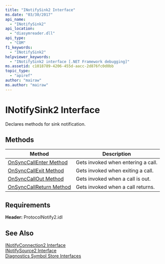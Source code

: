 ```yaml
---
title: "INotifySink2 Interface"
ms.date: "03/30/2017"
api_name: 
  - "INotifySink2"
api_location: 
  - "diasymreader.dll"
api_type: 
  - "COM"
f1_keywords: 
  - "INotifySink2"
helpviewer_keywords: 
  - "INotifySink2 interface [.NET Framework debugging]"
ms.assetid: c1018789-4206-455d-aacc-2d876fc0d0bb
topic_type: 
  - "apiref"
author: "mairaw"
ms.author: "mairaw"
---
```

# INotifySink2 Interface
Declares methods for sink notification.  
  
## Methods  
  
|Method|Description|  
|------------|-----------------|  
|[OnSyncCallEnter Method](../../../../docs/framework/unmanaged-api/diagnostics/inotifysink2-onsynccallenter-method.md)|Gets invoked when entering a call.|  
|[OnSyncCallExit Method](../../../../docs/framework/unmanaged-api/diagnostics/inotifysink2-onsynccallexit-method.md)|Gets invoked when exiting a call.|  
|[OnSyncCallOut Method](../../../../docs/framework/unmanaged-api/diagnostics/inotifysink2-onsynccallout-method.md)|Gets invoked when a call is out.|  
|[OnSyncCallReturn Method](../../../../docs/framework/unmanaged-api/diagnostics/inotifysink2-onsynccallreturn-method.md)|Gets invoked when a call returns.|  
  
## Requirements  
 **Header:** ProtocolNotify2.idl  
  
## See Also  
 [INotifyConnection2 Interface](../../../../docs/framework/unmanaged-api/diagnostics/inotifyconnection2-interface.md)  
 [INotifySource2 Interface](../../../../docs/framework/unmanaged-api/diagnostics/inotifysource2-interface.md)  
 [Diagnostics Symbol Store Interfaces](../../../../docs/framework/unmanaged-api/diagnostics/diagnostics-symbol-store-interfaces.md)
